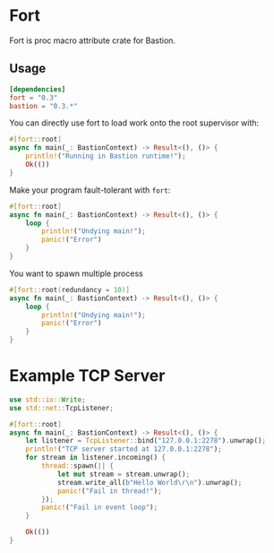 # Fort

Fort is proc macro attribute crate for Bastion.

## Usage
```toml
[dependencies]
fort = "0.3"
bastion = "0.3.*"
```

You can directly use fort to load work onto the root supervisor with:
```rust
#[fort::root]
async fn main(_: BastionContext) -> Result<(), ()> {
    println!("Running in Bastion runtime!");
    Ok(())
}
```

Make your program fault-tolerant with `fort`:
```rust
#[fort::root]
async fn main(_: BastionContext) -> Result<(), ()> {
    loop {
        println!("Undying main!");
        panic!("Error")
    }
}
```

You want to spawn multiple process
```rust
#[fort::root(redundancy = 10)]
async fn main(_: BastionContext) -> Result<(), ()> {
    loop {
        println!("Undying main!");
        panic!("Error")
    }
}
```

# Example TCP Server

```rust
use std::io::Write;
use std::net::TcpListener;

#[fort::root]
async fn main(_: BastionContext) -> Result<(), ()> {
    let listener = TcpListener::bind("127.0.0.1:2278").unwrap();
    println!("TCP server started at 127.0.0.1:2278");
    for stream in listener.incoming() {
        thread::spawn(|| {
            let mut stream = stream.unwrap();
            stream.write_all(b"Hello World\r\n").unwrap();
            panic!("Fail in thread!");
        });
        panic!("Fail in event loop");
    }

    Ok(())
}
```
